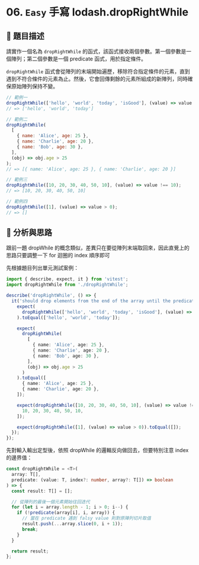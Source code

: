 # 06. `Easy` 手寫 lodash.dropRightWhile

## 🔸 題目描述

請實作一個名為 `dropRightWhile` 的函式，該函式接收兩個參數。第一個參數是一個陣列；第二個參數是一個 predicate 函式，用於指定條件。

`dropRightWhile` 函式會從陣列的末端開始遍歷，移除符合指定條件的元素，直到遇到不符合條件的元素為止。然後，它會回傳剩餘的元素所組成的新陣列，同時確保原始陣列保持不變。

```javascript
// 範例一
dropRightWhile(['hello', 'world', 'today', 'isGood'], (value) => value.length > 5);
// => ['hello', 'world', 'today']

// 範例二
dropRightWhile(
  [
    { name: 'Alice', age: 25 },
    { name: 'Charlie', age: 20 },
    { name: 'Bob', age: 30 },
  ],
  (obj) => obj.age > 25
);
// => [{ name: 'Alice', age: 25 }, { name: 'Charlie', age: 20 }]

// 範例三
dropRightWhile([10, 20, 30, 40, 50, 10], (value) => value !== 10);
// => [10, 20, 30, 40, 50, 10]

// 範例四
dropRightWhile([1], (value) => value > 0);
// => []
```

## 💭 分析與思路

跟前一題 dropWhile 的概念類似，差異只在要從陣列末端取回來，因此直覺上的思路只要調整一下 for 迴圈的 index 順序即可

先根據題目列出單元測試案例：

```ts
import { describe, expect, it } from 'vitest';
import dropRightWhile from './dropRightWhile';

describe('dropRightWhile', () => {
  it('should drop elements from the end of the array until the predicate returns false', () => {
    expect(
      dropRightWhile(['hello', 'world', 'today', 'isGood'], (value) => value.length > 5)
    ).toEqual(['hello', 'world', 'today']);

    expect(
      dropRightWhile(
        [
          { name: 'Alice', age: 25 },
          { name: 'Charlie', age: 20 },
          { name: 'Bob', age: 30 },
        ],
        (obj) => obj.age > 25
      )
    ).toEqual([
      { name: 'Alice', age: 25 },
      { name: 'Charlie', age: 20 },
    ]);

    expect(dropRightWhile([10, 20, 30, 40, 50, 10], (value) => value !== 10)).toEqual([
      10, 20, 30, 40, 50, 10,
    ]);

    expect(dropRightWhile([1], (value) => value > 0)).toEqual([]);
  });
});
```

先對輸入輸出定型後，依照 dropWhile 的邏輯反向做回去，但要特別注意 index 的邊界值：

```ts
const dropRightWhile = <T>(
  array: T[],
  predicate: (value: T, index?: number, array?: T[]) => boolean
) => {
  const result: T[] = [];

  // 從陣列的最後一個元素開始往回迭代
  for (let i = array.length - 1; i > 0; i--) {
    if (!predicate(array[i], i, array)) {
      // 當在 predicate 遇到 falsy value 則對原陣列切片取值
      result.push(...array.slice(0, i + 1));
      break;
    }
  }

  return result;
};
```
